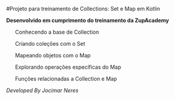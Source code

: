 #Projeto para treinamento de Collections: Set e Map em Kotlin

**Desenvolvido em cumprimento do treinamento da ZupAcademy**


<ol>Conhecendo a base de Collection</ol>
<ol>Criando coleções com o Set</ol>
<ol>Mapeando objetos com o Map</ol>
<ol>Explorando operações específicas do Map</ol>
<ol>Funções relacionadas a Collection e Map</ol>

*Developed By Jocimar Neres*